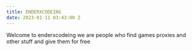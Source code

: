 ```yaml
---
title: ENDERXCODEING
date: 2023-01-11 03:43:00 Z
---
```


Welcome to enderxcodeing we are people who find games proxies and other stuff and give them for free 